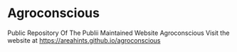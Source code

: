 # Agroconscious
Public Repository Of The Publii Maintained Website Agroconscious
Visit the website at https://areahints.github.io/agroconscious
